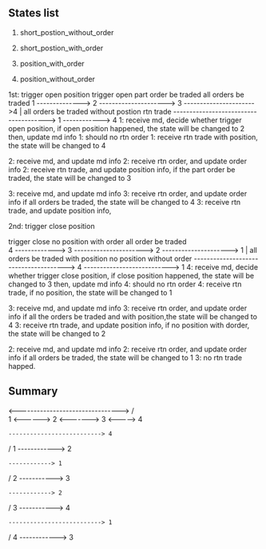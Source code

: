 
States list
-----------
1. short_postion_without_order

2. short_postion_with_order

3. position_with_order

4. position_without_order

1st: trigger open position
    trigger open       part order be traded	   all orders be traded
1  --------------> 2   ---------------------> 3   ---------------------->4
                      | all orders be traded without postion      rtn trade
                       --------------------------------------> 1 ------------> 4
1: receive md, 
   decide whether trigger open position, 
       if open position happened, the state will be changed to 2
   then, update md info
1: should no rtn order
1: receive rtn trade with position, the state will be changed to 4

2: receive md, and update md info
2: receive rtn order, and update order info
2: receive rtn trade, and update position info, 
   if the part order be traded, the state will be changed to 3

3: receive md, and update md info
3: receive rtn order, and update order info
   if all orders be traded, the state will be changed to 4
3: receive rtn trade, and update position info, 


2nd: trigger close position

   trigger close      no position with order    all order be traded           
4  -------------> 3  ----------------------> 2 ---------------------> 1
                  |   all orders be traded with position       no position without order
		   --------------------------------------> 4  ---------------------------> 1
4: receive md, 
   decide whether trigger close position, 
       if close position happened, the state will be changed to 3
   then, update md info
4: should no rtn order 
4: receive rtn trade, if no position, the state will be changed to 1

3: receive md, and update md info
3: receive rtn order, and update order info
   if all the orders be traded and with position,the state will be changed to 4
3: receive rtn trade, and update position info, 
   if no position with dorder, the state will be changed to 2

2: receive md, and update md info
2: receive rtn order, and update order info
   if all orders be traded, the state will be changed to 1
3: no rtn trade happed.



Summary
--------
  <-------------------------------->
/                                  \
1  <------> 2  <-------> 3  <-----> 4


    --------------------------> 4
  /
1 ------------> 2


    ------------> 1
  /
2 -----------> 3


    ------------> 2
  /
3 -----------> 4

    --------------------------> 1
  /
4 ------------> 3

